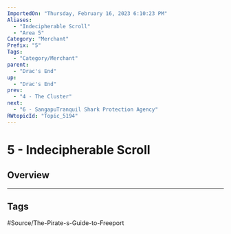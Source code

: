 ```yaml
---
ImportedOn: "Thursday, February 16, 2023 6:10:23 PM"
Aliases:
  - "Indecipherable Scroll"
  - "Area 5"
Category: "Merchant"
Prefix: "5"
Tags:
  - "Category/Merchant"
parent:
  - "Drac's End"
up:
  - "Drac's End"
prev:
  - "4 - The Cluster"
next:
  - "6 - SangapuTranquil Shark Protection Agency"
RWtopicId: "Topic_5194"
---
```

# 5 - Indecipherable Scroll
## Overview

---
## Tags
#Source/The-Pirate-s-Guide-to-Freeport

